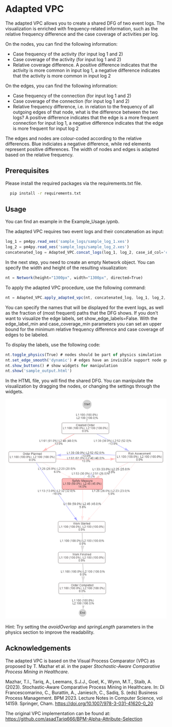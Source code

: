 
# Adapted VPC

The adapted VPC allows you to create a shared DFG of two event logs. The visualization is enriched with frequency-related information, such as the relative frequency difference and the case coverage of activities per log. 

On the nodes, you can find the following information:
- Case frequency of the activity (for input log 1 and 2)
- Case coverage of the activity (for input log 1 and 2)
- Relative coverage difference. A positive difference indicates that the activity is more common in input log 1, a negative difference indicates that the activity is more common in input log 2

On the edges, you can find the following information:
- Case frequency of the connection (for input log 1 and 2)
- Case coverage of the connection (for input log 1 and 2)
- Relative frequency difference, i.e. in relation to the frequency of all outgoing edges of that node, what is the difference between the two logs? A positive difference indicates that the edge is a more frequent connection for input log 1, a negative difference indicates that the edge is more frequent for input log 2

The edges and nodes are colour-coded according to the relative differences. Blue indiciates a negative difference, while red elements represent positive differences. The width of nodes and edges is adapted based on the relative frequency. 

## Prerequisites

Please install the required packages via the requirements.txt file.
```bash
  pip install -r requirements.txt
```
    
## Usage

You can find an example in the Example_Usage.iypnb. 

The adapted VPC requires two event logs and their concatenation as input:

```javascript
log_1 = pm4py.read_xes('sample_logs/sample_log_1.xes')
log_2 = pm4py.read_xes('sample_logs/sample_log_2.xes')
concatenated_log = Adapted_VPC.concat_logs(log_1, log_2, case_id_col='case:concept:name')
```

In the next step, you need to create an empty Network object. You can specify the width and height of the resulting visualization:

```javascript
nt = Network(height="1300px", width="1300px", directed=True)
```

To apply the adapted VPC procedure, use the following command:
```javascript
nt = Adapted_VPC.apply_adapted_vpc(nt, concatenated_log, log_1, log_2, name_a="A", name_b="B", frac_paths=1, show_edge_labels=True, edge_label_min=10, case_coverage_min=10)
```
You can specify the names that will be displayed for the event logs, as well as the fraction of (most frequent) paths that the DFG shows. If you don't want to visualize the edge labels, set show_edge_labels=False. With the edge_label_min and case_coverage_min parameters you can set an upper bound for the minimum relative frequency difference and case coverage of edges to be labeled. 

To display the labels, use the following code:
```javascript
nt.toggle_physics(True) # nodes should be part of physics simulation
nt.set_edge_smooth('dynamic') # edges have an invisible support node guiding the shape
nt.show_buttons() # show widgets for manipulation
nt.show('sample_output.html')
```

In the HTML file, you will find the shared DFG. You can manipulate the visualization by dragging the nodes, or changing the settings through the widgets. 

![Output derived for the sample logs](sample_output/Example_DFG.png)

Hint: Try setting the *avoidOverlap* and *springLength* parameters in the physics section to improve the readability.

## Acknowledgements

The adapted VPC is based on the Visual Process Comparator (VPC) as proposed by T. Mazhar et al. in the paper *Stochastic-Aware Comparative Process Mining in Healthcare*.

Mazhar, T.I., Tariq, A., Leemans, S.J.J., Goel, K., Wynn, M.T., Staib, A. (2023). Stochastic-Aware Comparative Process Mining in Healthcare. In: Di Francescomarino, C., Burattin, A., Janiesch, C., Sadiq, S. (eds) Business Process Management. BPM 2023. Lecture Notes in Computer Science, vol 14159. Springer, Cham. https://doi.org/10.1007/978-3-031-41620-0_20

The original VPC implementation can be found at: https://github.com/asadTariq666/BPM-Alpha-Attribute-Selection


